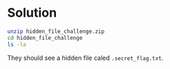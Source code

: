 # Solution

```bash
unzip hidden_file_challenge.zip
cd hidden_file_challenge
ls -la
```

They should see a hidden file caled `.secret_flag.txt`. 
